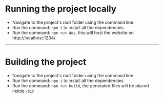 # Running the project locally
- Navigate to the project's root folder using the command line
- Run the command: `npm i` to install all the dependencies
- Run the command: `npm run dev`, this will host the website on http://localhost:1234/
---

# Building the project
- Navigate to the project's root folder using the command line
- Run the command: `npm i` to install all the dependencies
- Run the command: `npm run build`, the generated files will be placed inside `/bin`
